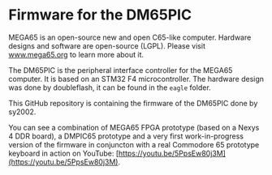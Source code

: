 # Firmware for the DM65PIC
MEGA65 is an open-source new and open C65-like computer. Hardware designs and software are open-source (LGPL).
Please visit www.mega65.org to learn more about it.

The DM65PIC is the peripheral interface controller for the MEGA65 computer. It is based on an STM32 F4 microcontroller.
The hardware design was done by doubleflash, it can be found in the `eagle` folder.

This GitHub repository is containing the firmware of the DM65PIC done by sy2002.

You can see a combination of MEGA65 FPGA prototype (based on a Nexys 4 DDR board), a DMPIC65 prototype and a very first
work-in-progress version of the firmware in conjuncton with a real Commodore 65 prototype keyboard in action on YouTube:
[https://youtu.be/5PpsEw80j3M](https://youtu.be/5PpsEw80j3M).

